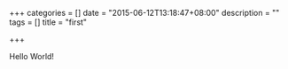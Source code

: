 +++
categories = []
date = "2015-06-12T13:18:47+08:00"
description = ""
tags = []
title = "first"

+++

Hello World!
